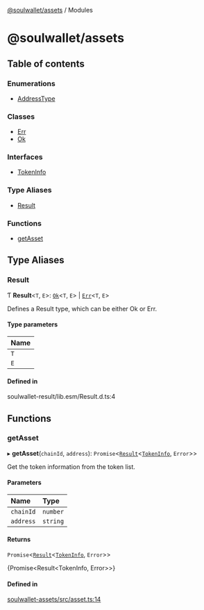 [@soulwallet/assets](README.md) / Modules

# @soulwallet/assets

## Table of contents

### Enumerations

- [AddressType](enums/AddressType.md)

### Classes

- [Err](classes/Err.md)
- [Ok](classes/Ok.md)

### Interfaces

- [TokenInfo](interfaces/TokenInfo.md)

### Type Aliases

- [Result](modules.md#result)

### Functions

- [getAsset](modules.md#getasset)

## Type Aliases

### Result

Ƭ **Result**\<`T`, `E`\>: [`Ok`](classes/Ok.md)\<`T`, `E`\> \| [`Err`](classes/Err.md)\<`T`, `E`\>

Defines a Result type, which can be either Ok or Err.

#### Type parameters

| Name |
| :------ |
| `T` |
| `E` |

#### Defined in

soulwallet-result/lib.esm/Result.d.ts:4

## Functions

### getAsset

▸ **getAsset**(`chainId`, `address`): `Promise`\<[`Result`](modules.md#result)\<[`TokenInfo`](interfaces/TokenInfo.md), `Error`\>\>

Get the token information from the token list.

#### Parameters

| Name | Type |
| :------ | :------ |
| `chainId` | `number` |
| `address` | `string` |

#### Returns

`Promise`\<[`Result`](modules.md#result)\<[`TokenInfo`](interfaces/TokenInfo.md), `Error`\>\>

{Promise<Result<TokenInfo, Error>>}

#### Defined in

[soulwallet-assets/src/asset.ts:14](https://github.com/SoulWallet/soulwalletlib/blob/32f4da1/packages/soulwallet-assets/src/asset.ts#L14)
